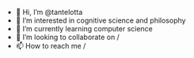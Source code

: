 - 👋 Hi, I’m @tantelotta
- 👀 I’m interested in cognitive science and philosophy
- 🌱 I’m currently learning computer science
- 💞️ I’m looking to collaborate on /
- 📫 How to reach me /

<!---
tantelotta/tantelotta is a ✨ special ✨ repository because its `README.md` (this file) appears on your GitHub profile.
You can click the Preview link to take a look at your changes.
--->
